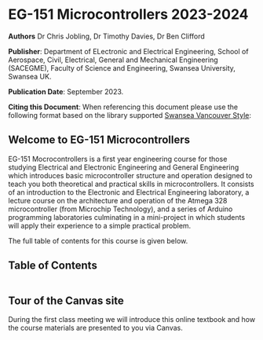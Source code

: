# EG-151 Microcontrollers 2023-2024

**Authors** Dr Chris Jobling, Dr Timothy Davies, Dr Ben Clifford

**Publisher**: Department of ELectronic and Electrical Engineering, School of Aerospace, Civil, Electrical, General and Mechanical Engineering (SACEGME), Faculty of Science and Engineering, Swansea University, Swansea UK.

**Publication Date**: September 2023.

**Citing this Document**: When referencing this document please use the following format based on the library supported [Swansea Vancouver Style](https://libguides.swansea.ac.uk/Vancouver):


## Welcome to EG-151 Microcontrollers

EG-151 Mocrocontrollers is a first year engineering course for those studying Electrical and Electronic Engineering and General Engineering which introduces basic microcontroller structure and operation designed to teach you both theoretical and practical skills in microcontrollers. It consists of an introduction to the Electronic and Electrical Engineering laboratory, a lecture course on the architecture and operation of the Atmega 328 microcontroller (from Microchip Technology), and a series of Arduino programming laboratories culminating in a mini-project in which students will apply their experience to a simple practical problem.

The full table of contents for this course is given below.

## Table of Contents

```{tableofcontents}

```

## Tour of the Canvas site

During the first class meeting we will introduce this online textbook and how the course materials are presented to you via Canvas.
